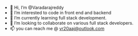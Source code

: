 - 👋 Hi, I’m @Varadarajreddy
- 👀 I’m interested to code in front end and backend
- 🌱 I’m currently learning full stack development.
- 💞️ I’m looking to collaborate on various full stack developers.
- 📫 you can reach me @ vr20aaj@outlook.com

<!---
Varadarajreddy/Varadarajreddy is a ✨ special ✨ repository because its `README.md` (this file) appears on your GitHub profile.
You can click the Preview link to take a look at your changes.
--->
